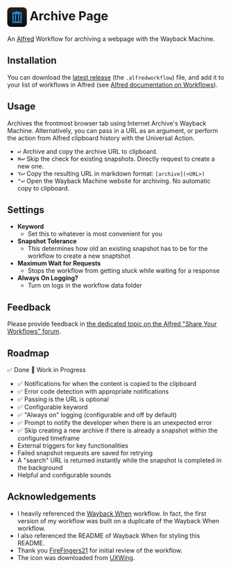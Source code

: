 # <img src="Workflow/icon.png" width="45" align="center" alt="icon"> Archive Page

An [Alfred](https://www.alfredapp.com) Workflow for archiving a webpage with the Wayback Machine.

## Installation

You can download the [latest release](https://github.com/Jython1415/alfred-archive-page/releases) (the `.alfredworkflow`) file, and add it to your list of workflows in Alfred (see [Alfred documentation on Workflows](https://www.alfredapp.com/help/workflows/)).

## Usage

Archives the frontmost browser tab using Internet Archive's Wayback Machine. Alternatively, you can pass in a URL as an argument, or perform the action from Alfred clipboard history with the Universal Action.

- <kbd>↩&#xFE0E;</kbd> Archive and copy the archive URL to clipboard.
- <kbd>⌘</kbd><kbd>↩&#xFE0E;</kbd> Skip the check for existing snapshots. Directly request to create a new one.
- <kbd>⌥</kbd><kbd>↩&#xFE0E;</kbd> Copy the resulting URL in markdown format: `[archive](<URL>)`
- <kbd>⌃</kbd><kbd>↩&#xFE0E;</kbd> Open the Wayback Machine website for archiving. No automatic copy to clipboard.

## Settings

- **Keyword**
  - Set this to whatever is most convenient for you
- **Snapshot Tolerance**
  - This determines how old an existing snapshot has to be for the workflow to create a new snaptshot
- **Maximum Wait for Requests**
  - Stops the workflow from getting stuck while waiting for a response
- **Always On Logging?**
  - Turn on logs in the workflow data folder

## Feedback

Please provide feedback in [the dedicated topic on the Alfred "Share Your Workflows" forum](https://www.alfredforum.com/forum/3-share-your-workflows/).

## Roadmap

✅ Done
🚧 Work in Progress

- ✅ Notifications for when the content is copied to the clipboard
- ✅ Error code detection with appropriate notifications
- ✅ Passing is the URL is optional
- ✅ Configurable keyword
- ✅ "Always on" logging (configurable and off by default)
- ✅ Prompt to notify the developer when there is an unexpected error
- ✅ Skip creating a new archive if there is already a snapshot within the configured timeframe
- External triggers for key functionalities
- Failed snapshot requests are saved for retrying
- A "search" URL is returned instantly while the snapshot is completed in the background
- Helpful and configurable sounds

## Acknowledgements

- I heavily referenced the [Wayback When](https://github.com/alfredapp/wayback-when-workflow) workflow. In fact, the first version of my workflow was built on a duplicate of the Wayback When workflow.
- I also referenced the README of Wayback When for styling this README.
- Thank you [FireFingers21](https://www.alfredforum.com/profile/27846-firefingers21/) for initial review of the workflow.
- The icon was downloaded from [UXWing](https://uxwing.com).
